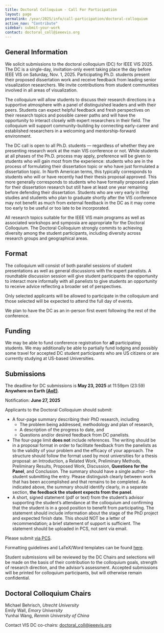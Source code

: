 ```yaml
---
title: Doctoral Colloquium - Call For Participation
layout: page
permalink: /year/2025/info/call-participation/doctoral-colloquium
active_nav: "Contribute"
sidebar: submit-your-work
contact: doctoral_coll@ieeevis.org
---
```


## General Information

We solicit submissions to the doctoral colloquium (DC) for IEEE VIS 2025. The DC is a single-day, invitation-only event taking place the day before IEEE VIS on Saturday, Nov. 1, 2025. Participating Ph.D. students present their proposed dissertation work and receive feedback from leading senior visualization researchers. We invite contributions from student communities involved in all areas of visualization.

The colloquium will allow students to discuss their research directions in a supportive atmosphere with a panel of distinguished leaders and with their peers. Students can expect helpful feedback and fresh perspectives on their research topics and possible career paths and will have the opportunity to interact closely with expert researchers in their field. The colloquium will support community-building by connecting early-career and established researchers in a welcoming and mentorship-forward environment.

The DC call is open to all Ph.D. students — regardless of whether they are presenting research work at the main VIS conference or not. While students at all phases of the Ph.D. process may apply, preference will be given to students who will gain most from the experience: students who are in the process of formulating their dissertation topic or who have just formulated a dissertation topic. In North American terms, this typically corresponds to students who will or have recently had their thesis proposal approved. This more generally corresponds to students who have formally proposed a plan for their dissertation research but still have at least one year remaining before defending their dissertation. Students who are very early in their studies and students who plan to graduate shortly after the VIS conference may not benefit as much from external feedback in the DC as it may come too early to be useful or too late to be incorporated. 

All research topics suitable for the IEEE VIS main programs as well as associated workshops and symposia are appropriate for the Doctoral Colloquium. The Doctoral Colloquium strongly commits to achieving diversity among the student participants, including diversity across research groups and geographical areas. 

## Format
The colloquium will consist of both parallel sessions of student presentations as well as general discussions with the expert panelists. A roundtable discussion session will give student participants the opportunity to interact more informally with all panelists to give students an opportunity to receive advice reflecting a broader set of perspectives. 

Only selected applicants will be allowed to participate in the colloquium and those selected will be expected to attend the full day of events.

We plan to have the DC as an in-person first event following the rest of the conference.

## Funding
We may be able to fund conference registration for **all** participating students. We may additionally be able to partially fund lodging and possibly some travel for accepted DC student participants who are US citizens or are currently studying at US-based Universities.

## Submissions
The deadline for DC submissions is **May 23, 2025** at 11:59pm (23:59) **Anywhere on Earth [(AoE)](https://time.is/Anywhere_on_Earth)**.

Notification: **June 27, 2025**

Applicants to the Doctoral Colloquium should submit:
*	A four-page summary describing their PhD research, including 
    - The problem being addressed, methodology and plan of research, 
    - A description of the progress to date, and
    - Questions and/or desired feedback from DC panelists. 
* The four-page limit **does not** include references. The writing should be in a proposal format in order to facilitate feedback from the panelists as to the validity of your problem and the efficacy of your approach. The structure should follow the format used by most universities for a thesis proposal: an Introduction, a Related Work, Preliminary Methods, Preliminary Results, Proposed Work, Discussion, **Questions for the Panel**, and Conclusion. The summary should have a single author – the student submitting the entry. Please distinguish clearly between work that has been accomplished and that remains to be completed. As indicated above, the summary should identify clearly, in a separate section, **the feedback the student expects from the panel**.
* A short, signed statement (pdf or text) from the student’s advisor supporting the student’s attendance at the colloquium and confirming that the student is in a good position to benefit from participating. The statement should include information about the stage of the PhD project and expected finish date. This should NOT be a letter of recommendation; a brief statement of support is sufficient. The statement should be uploaded in PCS, not sent via email.

Please submit [via PCS](http://new.precisionconference.com/vgtc).

Formatting guidelines and LaTeX/Word templates can be found [here](https://tc.computer.org/vgtc/publications/conference).

Student submissions will be reviewed by the DC Chairs and selections will be made on the basis of their contribution to the colloquium goals, strength of research direction, and the advisor’s assessment. Accepted submissions will be printed for colloquium participants, but will otherwise remain confidential.

## Doctoral Colloquium Chairs
Michael Behrisch, *Utrecht University*  
Emily Wall, *Emory University*  
Yunhai Wang, *Renmin University of China*  


Contact VIS DC co-chairs: [doctoral_coll@ieeevis.org](mailto:doctoral_coll@ieeevis.org)
